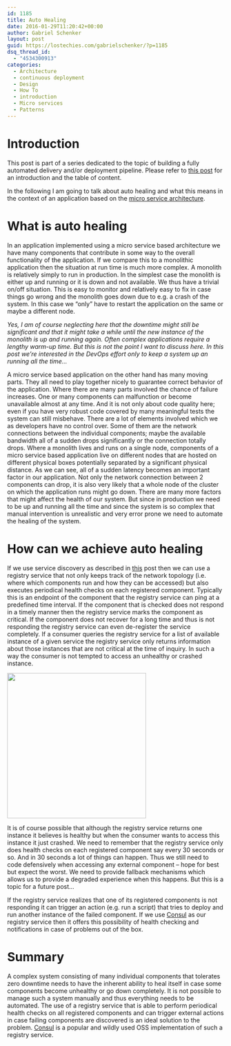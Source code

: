 ```yaml
---
id: 1185
title: Auto Healing
date: 2016-01-29T11:20:42+00:00
author: Gabriel Schenker
layout: post
guid: https://lostechies.com/gabrielschenker/?p=1185
dsq_thread_id:
  - "4534300913"
categories:
  - Architecture
  - continuous deployment
  - Design
  - How To
  - introduction
  - Micro services
  - Patterns
---
```

# Introduction

This post is part of a series dedicated to the topic of building a fully automated delivery and/or deployment pipeline. Please refer to [this post](https://lostechies.com/gabrielschenker/2016/01/23/implementing-a-cicd-pipeline/ "Implementing a CI/CD pipeline") for an introduction and the table of content.

In the following I am going to talk about auto healing and what this means in the context of an application based on the [micro service architecture](https://lostechies.com/gabrielschenker/2016/01/23/micro-service-based-architecture/ "Micro service based architecture").

# What is auto healing

In an application implemented using a micro service based architecture we have many components that contribute in some way to the overall functionality of the application. If we compare this to a monolithic application then the situation at run time is much more complex. A monolith is relatively simply to run in production. In the simplest case the monolith is either up and running or it is down and not available. We thus have a trivial on/off situation. This is easy to monitor and relatively easy to fix in case things go wrong and the monolith goes down due to e.g. a crash of the system. In this case we &#8220;only&#8221; have to restart the application on the same or maybe a different node.

_Yes, I am of course neglecting here that the downtime might still be significant and that it might take a while until the new instance of the monolith is up and running again. Often complex applications require a lengthy warm-up time. But this is not the point I want to discuss here. In this post we&#8217;re interested in the DevOps effort only to keep a system up an running all the time&#8230;_

A micro service based application on the other hand has many moving parts. They all need to play together nicely to guarantee correct behavior of the application. Where there are many parts involved the chance of failure increases. One or many components can malfunction or become unavailable almost at any time. And it is not only about code quality here; even if you have very robust code covered by many meaningful tests the system can still misbehave. There are a lot of elements involved which we as developers have no control over. Some of them are the network connections between the individual components; maybe the available bandwidth all of a sudden drops significantly or the connection totally drops. Where a monolith lives and runs on a single node, components of a micro service based application live on different nodes that are hosted on different physical boxes potentially separated by a significant physical distance. As we can see, all of a sudden latency becomes an important factor in our application. Not only the network connection between 2 components can drop, it is also very likely that a whole node of the cluster on which the application runs might go down. There are many more factors that might affect the health of our system. But since in production we need to be up and running all the time and since the system is so complex that manual intervention is unrealistic and very error prone we need to automate the healing of the system.

# How can we achieve auto healing

If we use service discovery as described in [this](https://lostechies.com/gabrielschenker/2016/01/27/service-discovery/ "Service discovery") post then we can use a registry service that not only keeps track of the network topology (i.e. where which components run and how they can be accessed) but also executes periodical health checks on each registered component. Typically this is an endpoint of the component that the registry service can ping at a predefined time interval. If the component that is checked does not respond in a timely manner then the registry service marks the component as critical. If the component does not recover for a long time and thus is not responding the registry service can even de-register the service completely. If a consumer queries the registry service for a list of available instance of a given service the registry service only returns information about those instances that are not critical at the time of inquiry. In such a way the consumer is not tempted to access an unhealthy or crashed instance.

<img class="alignleft  wp-image-1190" title="AutoHealing" src="https://lostechies.com/gabrielschenker/files/2016/01/AutoHealing.png" alt="" width="322" height="337" />

It is of course possible that although the registry service returns one instance it believes is healthy but when the consumer wants to access this instance it just crashed. We need to remember that the registry service only does health checks on each registered component say every 30 seconds or so. And in 30 seconds a lot of things can happen. Thus we still need to code defensively when accessing any external component &#8211; hope for best but expect the worst. We need to provide fallback mechanisms which allows us to provide a degraded experience when this happens. But this is a topic for a future post&#8230;

If the registry service realizes that one of its registered components is not responding it can trigger an action (e.g. run a script) that tries to deploy and run another instance of the failed component. If we use [Consul](http://www.consul.io) as our registry service then it offers this possibility of health checking and notifications in case of problems out of the box.

# Summary

A complex system consisting of many individual components that tolerates zero downtime needs to have the inherent ability to heal itself in case some components become unhealthy or go down completely. It is not possible to manage such a system manually and thus everything needs to be automated. The use of a registry service that is able to perform periodical health checks on all registered components and can trigger external actions in case failing components are discovered is an ideal solution to the problem. [Consul](http://www.consul.io) is a popular and wildly used OSS implementation of such a registry service.